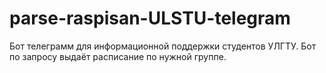 # parse-raspisan-ULSTU-telegram
Бот телеграмм для информационной поддержки студентов УЛГТУ. 
Бот по запросу выдаёт расписание по нужной группе. 
